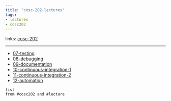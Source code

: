 ```yaml
---
title: "cosc-202-lectures"
tags: 
- lectures
- cosc202
---
```

links: [cosc-202](notes/cosc-202.md)

---

- [07-testing](notes/07-testing.md)
- [08-debugging](notes/08-debugging.md)
- [09-documentation](notes/09-documentation.md)
- [10-continuous-integration-1](notes/10-continuous-integration-1.md)
- [11-continuous-integration-2](notes/11-continuous-integration-2.md)
- [12-automation](notes/12-automation)

```dataview
list
from #cosc202 and #lecture 
```